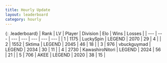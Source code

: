 ```yaml
---
title: Hourly Update
layout: leaderboard
category: hourly
---
```


{: .leaderboard}
| Rank | LV | Player | Division | Elo | Wins | Losses |
| --- | --- | --- | --- | --- | --- | --- |
| <span data-change="0">1</span> | 1175 | <span title="ID: 498412">LuckySpin</span> | LEGEND | <span data-change="0">2070</span> | <span data-change="0">29</span> | <span data-change="0">4</span> |
| <span data-change="0">2</span> | 1552 | <span title="ID: 353063">Sktima</span> | LEGEND | <span data-change="0">2045</span> | <span data-change="0">46</span> | <span data-change="0">18</span> |
| <span data-change="0">3</span> | 976 | <span title="ID: 418052">vbuckguymad</span> | LEGEND | <span data-change="7">2034</span> | <span data-change="1">30</span> | <span data-change="0">11</span> |
| <span data-change="0">4</span> | 2730 | <span title="ID: 164871">KawashiroNitori</span> | LEGEND | <span data-change="0">2024</span> | <span data-change="0">56</span> | <span data-change="0">21</span> |
| <span data-change="0">5</span> | 706 | <span title="ID: 455100">AKEE</span> | LEGEND | <span data-change="0">2020</span> | <span data-change="0">38</span> | <span data-change="0">15</span> |